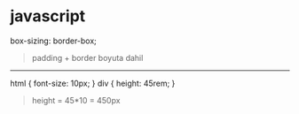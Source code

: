 # javascript


box-sizing: border-box;

> padding + border boyuta dahil

---

html {
  font-size: 10px;
}
div {
  height: 45rem;
}

> height = 45*10 = 450px 
